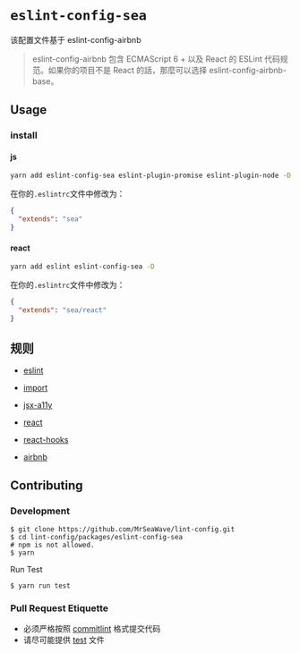 # `eslint-config-sea`

该配置文件基于 eslint-config-airbnb

> eslint-config-airbnb 包含 ECMAScript 6 + 以及 React 的 ESLint 代码规范。如果你的项目不是 React 的話，那麼可以选择 eslint-config-airbnb-base。

## Usage

### install

#### js

```bash
yarn add eslint-config-sea eslint-plugin-promise eslint-plugin-node -D
```

在你的`.eslintrc`文件中修改为：

```json
{
  "extends": "sea"
}
```

#### react

```bash
yarn add eslint eslint-config-sea -D
```

在你的`.eslintrc`文件中修改为：

```json
{
  "extends": "sea/react"
}
```

## 规则

- [eslint](https://github.com/eslint/eslint/tree/main/docs/rules)

- [import](https://github.com/benmosher/eslint-plugin-import/tree/main/docs/rules)

- [jsx-a11y](https://github.com/evcohen/eslint-plugin-jsx-a11y/tree/master/docs/rules)

- [react](https://github.com/yannickcr/eslint-plugin-react/tree/master/docs/rules)

- [react-hooks](https://reactjs.org/docs/hooks-rules.html)

- [airbnb](https://github.com/airbnb/javascript)

## Contributing

### Development

```shell
$ git clone https://github.com/MrSeaWave/lint-config.git
$ cd lint-config/packages/eslint-config-sea
# npm is not allowed.
$ yarn
```

Run Test

```shell
$ yarn run test
```

### Pull Request Etiquette

- 必须严格按照 [commitlint](https://github.com/conventional-changelog/commitlint#what-is-commitlint) 格式提交代码
- 请尽可能提供 [test](./__tests__) 文件
